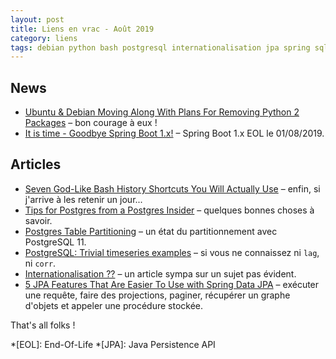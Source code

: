 ```yaml
---
layout: post
title: Liens en vrac - Août 2019
category: liens
tags: debian python bash postgresql internationalisation jpa spring sql
---
```


## News
* [Ubuntu & Debian Moving Along With Plans For Removing Python 2 Packages](https://www.phoronix.com/scan.php?page=news_item&px=Ubuntu-Debian-Python-2-Process)
  – bon courage à eux !
* [It is time - Goodbye Spring Boot 1.x!](https://spring.io/blog/2019/08/06/it-is-time-goodbye-spring-boot-1-x)
  – Spring Boot 1.x EOL le 01/08/2019.


## Articles
* [Seven God-Like Bash History Shortcuts You Will Actually Use](https://zwischenzugs.com/2019/08/25/seven-god-like-bash-history-shortcuts-you-will-actually-use/)
  – enfin, si j'arrive à les retenir un jour...
* [Tips for Postgres from a Postgres Insider](https://www.enterprisedb.com/blog/tips-postgres-postgres-insider)
  – quelques bonnes choses à savoir.
* [Postgres Table Partitioning](https://www.enterprisedb.com/blog/postgres-table-partitioning)
  – un état du partitionnement avec PostgreSQL 11.
* [PostgreSQL: Trivial timeseries examples](https://www.cybertec-postgresql.com/en/postgresql-trivial-timeseries-examples/)
  – si vous ne connaissez ni `lag`, ni `corr`.
* [Internationalisation ??](https://blog.octo.com/internationalisation/)
  – un article sympa sur un sujet pas évident.
* [5 JPA Features That Are Easier To Use with Spring Data JPA](https://thoughts-on-java.org/jpa-features-easier-spring-data-jpa/)
  – exécuter une requête, faire des projections, paginer, récupérer un graphe d'objets et appeler
    une procédure stockée.

That's all folks !

*[EOL]: End-Of-Life
*[JPA]: Java Persistence API
